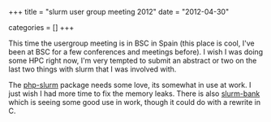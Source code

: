 +++
title = "slurm user group meeting 2012"
date = "2012-04-30"


categories = []
+++

This time the usergroup meeting is in BSC in Spain (this place is
cool, I've been at BSC for a few conferences and meetings before). I
wish I was doing some HPC right now, I'm very tempted to submit an
abstract or two on the last two things with slurm that I was involved
with.

The [php-slurm](https://github.com/jcftang/php-slurm) package needs
some love, its somewhat in use at work. I just wish I had more time to
fix the memory leaks. There is also
[slurm-bank](https://github.com/jcftang/slurm-bank) which is seeing
some good use in work, though it could do with a rewrite in C.
